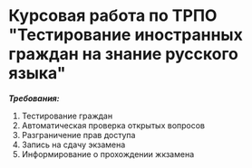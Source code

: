 # Курсовая работа по ТРПО "Тестирование иностранных граждан на знание русского языка"

___Требования:___

1. Тестирование граждан
2. Автоматическая проверка открытых вопросов
3. Разграничение прав доступа
4. Запись на сдачу экзамена
5. Информирование о прохождении жкзамена
